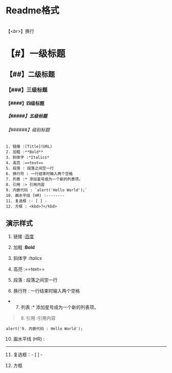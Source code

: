 # Readme格式
<br>【<*br*>】换行<br>
# 【#】一级标题
## 【##】二级标题
### 【###】三级标题
#### 【####】四级标题
##### 【#####】五级标题
###### 【######】级别标题

``` text
1. 链接 :[Title](URL)
2. 加粗 :**Bold**
3. 斜体字 :*Italics*
4. 高亮 :==text==
5. 段落 : 段落之间空一行
6. 换行符 : 一行结束时输入两个空格
7. 列表 :* 添加星号成为一个新的列表项。
8. 引用 :> 引用内容
9. 内嵌代码 : `alert('Hello World');`
10. 画水平线 (HR) :--------
11. 复选框 :- [ ] -
12. 方框 : <kbd>?</kbd>
```
## 演示样式
1. 链接 :[百度](http://www.baidu.com)

2. 加粗 :**Bold**

3. 斜体字 :*Italics*

4. 高亮 :==text==

5. 段落 : 段落之间空一行

6. 换行符 : 一行结束时输入两个空格

* 7. 列表 :* 添加星号成为一个新的列表项。

> 8. 引用 :引用内容

`alert('9. 内嵌代码 : Hello World');`

10. 画水平线 (HR) :
--------

11. 复选框：- [ ] -

12. <kbd>方框</kbd>

